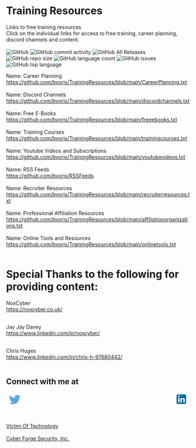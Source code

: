 # Training Resources
Links to free training resources<BR />
Click on the individual links for access to free training, career planning, discord channels and content.<BR /><BR />
<img alt="GitHub" src="https://img.shields.io/github/license/bvoris/TrainingResources">
<img alt="GitHub commit activity" src="https://img.shields.io/github/commit-activity/m/bvoris/TrainingResources">
<img alt="GitHub All Releases" src="https://img.shields.io/github/downloads/bvoris/TrainingResources/total">
<img alt="GitHub repo size" src="https://img.shields.io/github/repo-size/bvoris/TrainingResources">
<img alt="GitHub language count" src="https://img.shields.io/github/languages/count/bvoris/TrainingResources">
<img alt="GitHub issues" src="https://img.shields.io/github/issues/bvoris/TrainingResources">
<img alt="GitHub top language" src="https://img.shields.io/github/languages/top/bvoris/TrainingResources">
 

Name: Career Planning<BR />
https://github.com/bvoris/TrainingResources/blob/main/CareerPlanning.txt<BR /><BR />
Name: Discord Channels<BR />
https://github.com/bvoris/TrainingResources/blob/main/discordchannels.txt<BR /><BR />
Name: Free E-Books<BR />
https://github.com/bvoris/TrainingResources/blob/main/freeebooks.txt<BR /><BR />
Name: Training Courses<BR />
https://github.com/bvoris/TrainingResources/blob/main/trainingcourses.txt<BR /><BR />
Name: Youtube Videos and Subscriptions<BR />
https://github.com/bvoris/TrainingResources/blob/main/youtubevideos.txt<BR /><BR />
Name: RSS Feeds<BR />
https://github.com/bvoris/RSSFeeds<BR /><BR />
Name: Recruiter Resources<BR />
https://github.com/bvoris/TrainingResources/blob/main/recruiterresources.txt<BR /><BR />
Name: Professional Affiliation Resources<BR />
https://github.com/bvoris/TrainingResources/blob/main/affiliationorganizations.txt<BR /><BR />
Name: Online Tools and Resources<BR />
https://github.com/bvoris/TrainingResources/blob/main/onlinetools.txt<BR /><BR />

# Special Thanks to the following for providing content:<BR />
NoxCyber<BR />
https://noxcyber.co.uk/<BR /><BR />

Jay Jay Davey<BR />
https://www.linkedin.com/in/noxcyber/<BR /><BR />

Chris Huges<BR />
https://www.linkedin.com/in/chris-h-97680442/<BR /><BR />

## Connect with me at

<a href="https://twitter.com/HMInfoSecViking?ref_src=twsrc%5Etfw"><IMG SRC="https://github.com/bvoris/bvoris/blob/master/twitter.jpg" WIDTH=10% HEIGHT=10% ALIGN=LEFT></a>

<a href="https://www.linkedin.com/in/brad-voris" target="_blank"><IMG SRC="https://github.com/bvoris/bvoris/blob/master/linkedin.png" WIDTH=10% HEIGHT=4% ALIGN=RIGHT></a>

<BR /><BR />
<BR /><BR />

<A HREF="https://www.victimoftechnology.com">Victim Of Technology<A />
<BR /><BR />
<A HREF="https://www.cyberforgesecurity.com">Cyber Forge Security, Inc.<A />
<BR /><BR />
